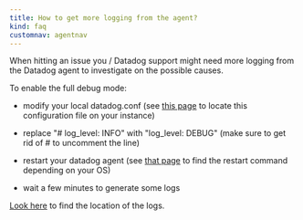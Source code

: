 ```yaml
---
title: How to get more logging from the agent?
kind: faq
customnav: agentnav
---
```


When hitting an issue you / Datadog support might need more logging from the Datadog agent to investigate on the possible causes.

To enable the full debug mode:

- modify your local datadog.conf (see [this page](/agent/faq/where-is-the-configuration-file-for-the-agent) to locate this configuration file on your instance)

- replace "# log_level: INFO" with "log_level: DEBUG" (make sure to get rid of # to uncomment the line)

- restart your datadog agent (see [that page](/agent/faq/start-stop-restart-the-datadog-agent) to find the restart command depending on your OS)

- wait a few minutes to generate some logs

[Look here](/agent/faq/log-locations) to find the location of the logs.